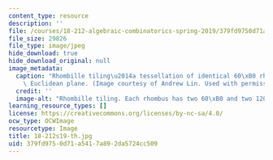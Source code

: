 ```yaml
---
content_type: resource
description: ''
file: /courses/18-212-algebraic-combinatorics-spring-2019/379fd9750d71a5417a892da5724cc509_18-212s19-th.jpg
file_size: 29826
file_type: image/jpeg
hide_download: true
hide_download_original: null
image_metadata:
  caption: "Rhombille tiling\u2014a tessellation of identical 60\xB0 rhombi on the\
    \ Euclidean plane. (Image courtesy of Andrew Lin. Used with permission.)"
  credit: ''
  image-alt: "Rhombille tiling. Each rhombus has two 60\xB0 and two 120\xB0 angles."
learning_resource_types: []
license: https://creativecommons.org/licenses/by-nc-sa/4.0/
ocw_type: OCWImage
resourcetype: Image
title: 18-212s19-th.jpg
uid: 379fd975-0d71-a541-7a89-2da5724cc509
---
```

